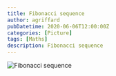 ```yaml
---
title: Fibonacci sequence
author: agriffard
pubDatetime: 2020-06-06T12:00:00Z
categories: [Picture]
tags: [Maths]
description: Fibonacci sequence
---
```


![Fibonacci sequence](/assets/blog/fibonacci-sequence.jpg)
